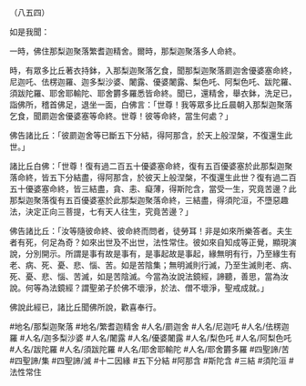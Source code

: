 （八五四）

如是我聞：

一時，佛住那梨迦聚落繁耆迦精舍。爾時，那梨迦聚落多人命終。

時，有眾多比丘著衣持鉢，入那梨迦聚落乞食，聞那梨迦聚落罽迦舍優婆塞命終，尼迦吒、佉楞迦羅、迦多梨沙婆、闍露、優婆闍露、梨色吒、阿梨色吒、跋陀羅、須跋陀羅、耶舍耶輸陀、耶舍欝多羅悉皆命終。聞已，還精舍，舉衣鉢，洗足已，詣佛所，稽首佛足，退坐一面，白佛言：「世尊！我等眾多比丘晨朝入那梨迦聚落乞食，聞罽迦舍優婆塞等命終。世尊！彼等命終，當生何處？」

佛告諸比丘：「彼罽迦舍等已斷五下分結，得阿那含，於天上般涅槃，不復還生此世。」

諸比丘白佛：「世尊！復有過二百五十優婆塞命終，復有五百優婆塞於此那梨迦聚落命終，皆五下分結盡，得阿那含，於彼天上般涅槃，不復還生此世？復有過二百五十優婆塞命終，皆三結盡，貪、恚、癡薄，得斯陀含，當受一生，究竟苦邊？此那梨迦聚落復有五百優婆塞於此那梨迦聚落命終，三結盡，得須陀洹，不墮惡趣法，決定正向三菩提，七有天人往生，究竟苦邊？」

佛告諸比丘：「汝等隨彼命終、彼命終而問者，徒勞耳！非是如來所樂答者。夫生者有死，何足為奇？如來出世及不出世，法性常住。彼如來自知成等正覺，顯現演說，分別開示。所謂是事有故是事有，是事起故是事起，緣無明有行，乃至緣生有老、病、死、憂、悲、惱、苦。如是苦陰集；無明滅則行滅，乃至生滅則老、病、死、憂、悲、惱、苦滅，如是苦陰滅。今當為汝說法鏡經，諦聽，善思，當為汝說。何等為法鏡經？謂聖弟子於佛不壞淨，於法、僧不壞淨，聖戒成就。」

佛說此經已，諸比丘聞佛所說，歡喜奉行。

#地名/那梨迦聚落
#地名/繁耆迦精舍
#人名/罽迦舍
#人名/尼迦吒
#人名/佉楞迦羅
#人名/迦多梨沙婆
#人名/闍露
#人名/優婆闍露
#人名/梨色吒
#人名/阿梨色吒
#人名/跋陀羅
#人名/須跋陀羅
#人名/耶舍耶輸陀
#人名/耶舍欝多羅
#四聖諦/苦
#四聖諦/集
#四聖諦/滅
#十二因緣
#五下分結
#阿那含
#斯陀含
#三結
#須陀洹
#法性常住
